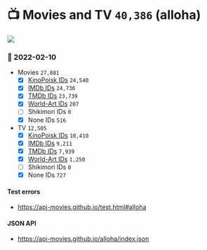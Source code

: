 # :tv: Movies and TV `40,386` (alloha)

<a href="https://API-Movies.github.io"><img src="https://API-Movies.github.io/banner.png?cache"></a>

### :date: 2022-02-10
- Movies `27,881`
  - [x] <a href="https://API-Movies.github.io/alloha/movie_kinopoisk_ids.json">KinoPoisk IDs</a> `24,540`
  - [x] <a href="https://API-Movies.github.io/alloha/movie_imdb_ids.json">IMDb IDs</a> `24,736`
  - [x] <a href="https://API-Movies.github.io/alloha/movie_tmdb_ids.json">TMDb IDs</a> `23,739`
  - [x] <a href="https://API-Movies.github.io/alloha/movie_world_art_ids.json">World-Art IDs</a> `207`
  - [ ] Shikimori IDs `0`
  - [x] None IDs `516`
- TV `12,505`
  - [x] <a href="https://API-Movies.github.io/alloha/tv_kinopoisk_ids.json">KinoPoisk IDs</a> `10,410`
  - [x] <a href="https://API-Movies.github.io/alloha/tv_imdb_ids.json">IMDb IDs</a> `9,211`
  - [x] <a href="https://API-Movies.github.io/alloha/tv_tmdb_ids.json">TMDb IDs</a> `7,939`
  - [x] <a href="https://API-Movies.github.io/alloha/tv_world_art_ids.json">World-Art IDs</a> `1,250`
  - [ ] Shikimori IDs `0`
  - [x] None IDs `727`
#### Test errors
- <a href='https://api-movies.github.io/test.html#alloha'>https://api-movies.github.io/test.html#alloha</a>
#### JSON API
- <a href='https://api-movies.github.io/alloha/index.json'>https://api-movies.github.io/alloha/index.json</a>
